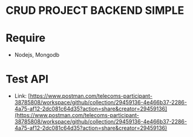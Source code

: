 # CRUD PROJECT BACKEND SIMPLE

# Require

- Nodejs, Mongodb

# Test API

- Link: [https://www.postman.com/telecoms-participant-38785808/workspace/github/collection/29459136-4e466b37-2286-4a75-af12-2dc081c64d35?action=share&creator=29459136](https://www.postman.com/telecoms-participant-38785808/workspace/github/collection/29459136-4e466b37-2286-4a75-af12-2dc081c64d35?action=share&creator=29459136)
